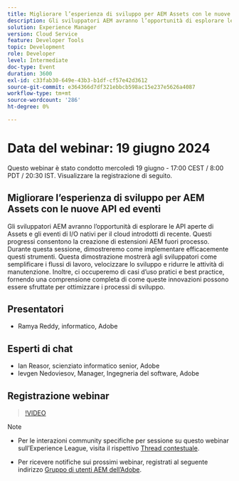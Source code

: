 ```yaml
---
title: Migliorare l’esperienza di sviluppo per AEM Assets con le nuove API ed eventi
description: Gli sviluppatori AEM avranno l’opportunità di esplorare le API aperte di Assets e gli eventi di I/O nativi per il cloud introdotti di recente. Questi progressi consentono la creazione di estensioni AEM fuori processo. Durante questa sessione, dimostreremo come implementare efficacemente questi strumenti. Questa dimostrazione mostrerà agli sviluppatori come semplificare i flussi di lavoro, velocizzare lo sviluppo e ridurre le attività di manutenzione. Inoltre, ci occuperemo di casi d’uso pratici e best practice, fornendo una comprensione completa di come queste innovazioni possono essere sfruttate per ottimizzare i processi di sviluppo.
solution: Experience Manager
version: Cloud Service
feature: Developer Tools
topic: Development
role: Developer
level: Intermediate
doc-type: Event
duration: 3600
exl-id: c33fab30-649e-43b3-b1df-cf57e42d3612
source-git-commit: e364366d7df321ebbcb598ac15e237e5626a4087
workflow-type: tm+mt
source-wordcount: '286'
ht-degree: 0%

---
```


# Data del webinar: 19 giugno 2024

Questo webinar è stato condotto mercoledì 19 giugno - 17:00 CEST / 8:00 PDT / 20:30 IST. Visualizzare la registrazione di seguito.

## Migliorare l’esperienza di sviluppo per AEM Assets con le nuove API ed eventi

Gli sviluppatori AEM avranno l’opportunità di esplorare le API aperte di Assets e gli eventi di I/O nativi per il cloud introdotti di recente. Questi progressi consentono la creazione di estensioni AEM fuori processo. Durante questa sessione, dimostreremo come implementare efficacemente questi strumenti. Questa dimostrazione mostrerà agli sviluppatori come semplificare i flussi di lavoro, velocizzare lo sviluppo e ridurre le attività di manutenzione. Inoltre, ci occuperemo di casi d’uso pratici e best practice, fornendo una comprensione completa di come queste innovazioni possono essere sfruttate per ottimizzare i processi di sviluppo.

## Presentatori

* Ramya Reddy, informatico, Adobe

## Esperti di chat

* Ian Reasor, scienziato informatico senior, Adobe
* Ievgen Nedoviesov, Manager, Ingegneria del software, Adobe

## Registrazione webinar

>[!VIDEO](https://video.tv.adobe.com/v/3430198)

>[!NOTE]
> 
>* Per le interazioni community specifiche per sessione su questo webinar sull’Experience League, visita il rispettivo [Thread contestuale](https://adobe.ly/3UQXwFO).
>
>* Per ricevere notifiche sui prossimi webinar, registrati al seguente indirizzo [Gruppo di utenti AEM dell’Adobe](https://aem-augs.adobe.com/).

